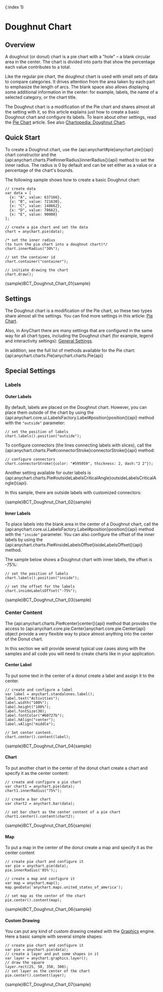 {:index 1}

# Doughnut Chart

## Overview

A doughnut (or donut) chart is a pie chart with a "hole" – a blank circular area in the center. The chart is divided into parts that show the percentage each value contributes to a total. 

Like the regular pie chart, the doughnut chart is used with small sets of data to compare categories. It drives attention from the area taken by each part to emphasize the length of arcs. The blank space also allows displaying some additional information in the center: for example, labels, the name of a selected category, or the chart title.

The Doughnut chart is a modification of the Pie chart and shares almost all the setting with it, so this article explains just how to create a basic Doughnut chart and configure its labels. To learn about other settings, read the [Pie Chart](Pie_Chart) article. See also <a href="https://www.anychart.com/chartopedia/chart-types/donut-chart/" target="_blank">Chartopedia: Doughnut Chart</a>.

## Quick Start

To create a Doughnut chart, use the {api:anychart#pie}anychart.pie(){api} chart constructor and the {api:anychart.charts.Pie#innerRadius}innerRadius(){api} method to set the inner radius. The radius is 0 by default and can be set either as a value or a percentage of the chart's bounds.

The following sample shows how to create a basic Doughnut chart:

```
// create data
var data = [
  {x: "A", value: 637166},
  {x: "B", value: 721630},
  {x: "C", value: 148662},
  {x: "D", value: 78662},
  {x: "E", value: 90000}
];

// create a pie chart and set the data
chart = anychart.pie(data);

/* set the inner radius
(to turn the pie chart into a doughnut chart)*/
chart.innerRadius("30%");

// set the container id
chart.container("container");

// initiate drawing the chart
chart.draw();
```

{sample}BCT\_Doughnut\_Chart\_01{sample}

## Settings

The Doughnut chart is a modification of the Pie chart, so these two types share almost all the settings. You can find more settings in this article: [Pie Chart](Pie_Chart).

Also, in AnyChart there are many settings that are configured in the same way for all chart types, including the Doughnut chart (for example, legend and interactivity settings): [General Settings](General_Settings).

In addition, see the full list of methods available for the Pie chart: {api:anychart.charts.Pie}anychart.charts.Pie{api}

## Special Settings

### Labels

#### Outer Labels

By default, labels are placed on the Doughnut chart. However, you can place them outside of the chart by using the {api:anychart.core.ui.LabelsFactory.Label#position}position(){api} method with the `"outside"` parameter:

```
// set the position of labels
chart.labels().position("outside");
```

To configure connectors (the lines connecting labels with slices), call the {api:anychart.charts.Pie#connectorStroke}connectorStroke(){api} method:

```
// configure connectors
chart.connectorStroke({color: "#595959", thickness: 2, dash:"2 2"});
```

Another setting available for outer labels is {api:anychart.charts.Pie#outsideLabelsCriticalAngle}outsideLabelsCriticalAngle(){api}.

In this sample, there are outside labels with customized connectors:

{sample}BCT\_Doughnut\_Chart\_02{sample}

#### Inner Labels

To place labels into the blank area in the center of a Doughnut chart, call the {api:anychart.core.ui.LabelsFactory.Label#position}position(){api} method with the `"inside"` parameter. You can also configure the offset of the inner labels by using the {api:anychart.charts.Pie#insideLabelsOffset}isideLabelsOffset(){api} method.

The sample below shows a Doughnut chart with inner labels, the offset is -75%:

```
// set the position of labels
chart.labels().position("inside");

// set the offset for the labels
chart.insideLabelsOffset("-75%");
```

{sample}BCT\_Doughnut\_Chart\_03{sample}

### Center Content

The {api:anychart.charts.Pie#center}center(){api} method that provides the access to {api:anychart.core.pie.Center}anychart.core.pie.Center{api} object provide a very flexible way to place almost anything into the center of the Donut chart.

In this section we will provide several typical use cases along with the samples and all code you will need to create charts like in your application. 

#### Center Label

To put some text in the center of a donut create a label and assign it to the center.

```
// create and configure a label
var label = anychart.standalones.label();
label.text("Activities");
label.width("100%");
label.height("100%");
label.fontSize(30);
label.fontColor("#60727b");
label.hAlign("center");
label.vAlign("middle");

// Set center content.
chart.center().content(label);
```

{sample}BCT\_Doughnut\_Chart\_04{sample}

#### Chart

To put another chart in the center of the donut chart create a chart and specify it as the center content:

```
// create and configure a pie chart
var chart1 = anychart.pie(data);
chart1.innerRadius("75%");

// create a bar chart
var chart2 = anychart.bar(data);

// set bar chart as the center content of a pie chart
chart1.center().content(chart2);
```

{sample}BCT\_Doughnut\_Chart\_05{sample}

#### Map

To put a map in the center of the donut create a map and specify it as the center content

```
// create pie chart and configure it
var pie = anychart.pie(data);
pie.innerRadius('85%');;

// create a map and configure it
var map = anychart.map();
map.geoData('anychart.maps.united_states_of_america');

// set map as the center of the chart 
pie.center().content(map);
```

{sample}BCT\_Doughnut\_Chart\_06{sample}


#### Custom Drawing

You can put any kind of custom drawing created with the [Graphics](../Graphics/Overview) engine. Here a basic sample with several simple shapes:

```
// create pie chart and configure it
var pie = anychart.pie(data);
// create a layer and put some shapes in it
var layer = anychart.graphics.layer();
// draw the square
layer.rect(25, 50, 350, 300);
// set layer as the center of the chart 
pie.center().content(layer);
```

{sample}BCT\_Doughnut\_Chart\_07{sample}